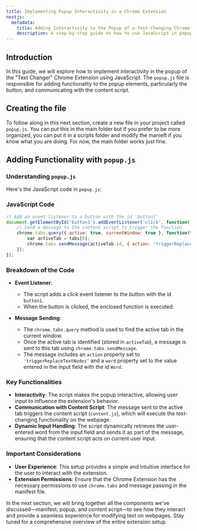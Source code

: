 ```yaml
---
title: Implementing Popup Interactivity in a Chrome Extension
nextjs:
  metadata:
    title: Adding Interactivity to the Popup of a Text-Changing Chrome Extension
    description: A step-by-step guide on how to use JavaScript in popup.js to add functionality to the popup of a Chrome extension, enabling it to interact with webpage content.
---
```


## Introduction

In this guide, we will explore how to implement interactivity in the popup of the "Text Changer" Chrome Extension using JavaScript. The `popup.js` file is responsible for adding functionality to the popup elements, particularly the button, and communicating with the content script.

## Creating the file

To follow along in this next section, create a new file in your project called `popup.js`. You can put this in the main folder but if you prefer to be more organized, you can put it in a scripts folder and modify the manieft if you know what you are doing. For now, the main folder works just fine.

## Adding Functionality with `popup.js`

### Understanding `popup.js`

Here's the JavaScript code in `popup.js`:

### JavaScript Code

```javascript
// Add an event listener to a button with the id 'button1'
document.getElementById('button1').addEventListener('click', function() {
    // Send a message to the content script to trigger the function
    chrome.tabs.query({ active: true, currentWindow: true }, function(tabs) {
        var activeTab = tabs[0];
        chrome.tabs.sendMessage(activeTab.id, { action: 'triggerReplaceTextNodes', word: document.getElementById("Word").value});
    });
});
```

### Breakdown of the Code

- **Event Listener**:
  - The script adds a click event listener to the button with the id `button1`.
  - When the button is clicked, the enclosed function is executed.

- **Message Sending**:
  - The `chrome.tabs.query` method is used to find the active tab in the current window.
  - Once the active tab is identified (stored in `activeTab`), a message is sent to this tab using `chrome.tabs.sendMessage`.
  - The message includes an `action` property set to `'triggerReplaceTextNodes'` and a `word` property set to the value entered in the input field with the id `Word`.

### Key Functionalities

- **Interactivity**: The script makes the popup interactive, allowing user input to influence the extension's behavior.
- **Communication with Content Script**: The message sent to the active tab triggers the content script (`content.js`), which will execute the text-changing functionality on the webpage.
- **Dynamic Input Handling**: The script dynamically retrieves the user-entered word from the input field and sends it as part of the message, ensuring that the content script acts on current user input.

### Important Considerations

- **User Experience**: This setup provides a simple and intuitive interface for the user to interact with the extension.
- **Extension Permissions**: Ensure that the Chrome Extension has the necessary permissions to use `chrome.tabs` and message passing in the manifest file.

In the next section, we will bring together all the components we've discussed—manifest, popup, and content script—to see how they interact and provide a seamless experience for modifying text on webpages. Stay tuned for a comprehensive overview of the entire extension setup.